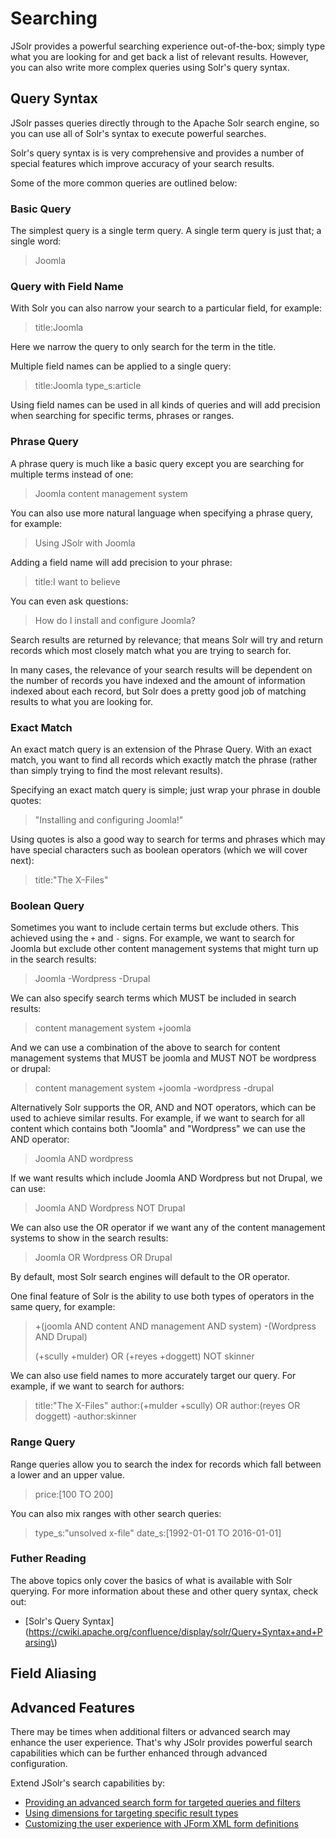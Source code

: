 # Searching

JSolr provides a powerful searching experience out-of-the-box; simply type what you are looking for and get back a list of relevant results. However, you can also write more complex queries using Solr's query syntax.

## Query Syntax

JSolr passes queries directly through to the Apache Solr search engine, so you can use all of Solr's syntax to execute powerful searches.

Solr's query syntax is is very comprehensive and provides a number of special features which improve accuracy of your search results.

Some of the more common queries are outlined below:

### Basic Query

The simplest query is a single term query. A single term query is just that; a single word:

> Joomla

### Query with Field Name

With Solr you can also narrow your search to a particular field, for example:

> title:Joomla

Here we narrow the query to only search for the term in the title.

Multiple field names can be applied to a single query:

> title:Joomla type\_s:article

Using field names can be used in all kinds of queries and will add precision when searching for specific terms, phrases or ranges.

### Phrase Query

A phrase query is much like a basic query except you are searching for multiple terms instead of one:

> Joomla content management system

You can also use more natural language when specifying a phrase query, for example:

> Using JSolr with Joomla

Adding a field name will add precision to your phrase:

> title:I want to believe

You can even ask questions:

> How do I install and configure Joomla?

Search results are returned by relevance; that means Solr will try and return records which most closely match what you are trying to search for.

In many cases, the relevance of your search results will be dependent on the number of records you have indexed and the amount of information indexed about each record, but Solr does a pretty good job of matching results to what you are looking for.

### Exact Match

An exact match query is an extension of the Phrase Query. With an exact match, you want to find all records which exactly match the phrase \(rather than simply trying to find the most relevant results\).

Specifying an exact match query is simple; just wrap your phrase in double quotes:

> "Installing and configuring Joomla!"

Using quotes is also a good way to search for terms and phrases which may have special characters such as boolean operators \(which we will cover next\):

> title:"The X-Files"

### Boolean Query

Sometimes you want to include certain terms but exclude others. This achieved using the `+` and `-` signs. For example, we want to search for Joomla but exclude other content management systems that might turn up in the search results:

> Joomla -Wordpress -Drupal

We can also specify search terms which MUST be included in search results:

> content management system +joomla

And we can use a combination of the above to search for content management systems that MUST be joomla and MUST NOT be wordpress or drupal:

> content management system +joomla -wordpress -drupal

Alternatively Solr supports the OR, AND and NOT operators, which can be used to achieve similar results. For example, if we want to search for all content which contains both "Joomla" and "Wordpress" we can use the AND operator:

> Joomla AND wordpress

If we want results which include Joomla AND Wordpress but not Drupal, we can use:

> Joomla AND Wordpress NOT Drupal

We can also use the OR operator if we want any of the content management systems to show in the search results:

> Joomla OR Wordpress OR Drupal

By default, most Solr search engines will default to the OR operator.

One final feature of Solr is the ability to use both types of operators in the same query, for example:

> +\(joomla AND content AND management AND system\) -\(Wordpress AND Drupal\)
>
> \(+scully +mulder\) OR \(+reyes +doggett\) NOT skinner

We can also use field names to more accurately target our query. For example, if we want to search for authors:

> title:"The X-Files" author:\(+mulder +scully\) OR author:\(reyes OR doggett\) -author:skinner

### Range Query

Range queries allow you to search the index for records which fall between a lower and an upper value.

> price:\[100 TO 200\]

You can also mix ranges with other search queries:

> type\_s:"unsolved x-file" date\_s:\[1992-01-01 TO 2016-01-01\]

### Futher Reading

The above topics only cover the basics of what is available with Solr querying. For more information about these and other query syntax, check out:

* \[Solr's Query Syntax\]\(https://cwiki.apache.org/confluence/display/solr/Query+Syntax+and+Parsing\)

## Field Aliasing

## Advanced Features

There may be times when additional filters or advanced search may enhance the user experience. That's why JSolr provides powerful search capabilities which can be further enhanced through advanced configuration.

Extend JSolr's search capabilities by:

* [Providing an advanced search form for targeted queries and filters](/advanced-search.md)
* [Using dimensions for targeting specific result types](/dimensions.md)
* [Customizing the user experience with JForm XML form definitions](/xml-form-definitions.md)



